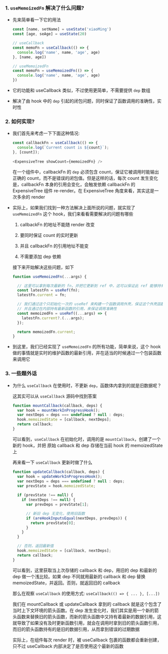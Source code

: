 ### 1. `useMemoizedFn` 解决了什么问题?

- 先来简单看一下它的用法
  ```js
  const [name, setName] = useState('xiaoMing')
  const [age, seAge] = useState(20)

  // useCallback
  const memoFn = useCallback(() => {
    console.log('name', name, 'age', age)
  }, [name, age])

  // useMemoizedFn
  const memoFn = useMemoizedFn(() => {
    console.log('name', name, 'age', age)
  })
  ```

- 它的功能和 useCallback 类似，不过使用更简单，不需要提供 `dep` 数组

- 解决了由 hook 中的 `dep` 引起的闭包问题，同时保证了函数调用的准确性，实时性

### 2. 如何实现?

- 我们首先来考虑一下下面这种情况:
  ```js
  const callbackFn = useCallback(() => {
    console.log(`Current count is ${count}`);
  }, [count]);
 
  <ExpensiveTree showCount={memoizedFn} />
  ```
  在一个组件中，callbackFn 的 `dep` 必须包含 count，保证它被调用时能输出正确的 count，而不是错误的闭包值。但是这样的话，每次 count 发生变化是，callbackFn 本身的引用会变化，会触发依赖 callbackFn 的 ExpensiveTree 组件 re-render。在 ExpensiveTree 角度来看，其实这是一次多余的 render
 
- 实际上，如果我们找到一种方法解决上面所说的问题，就实现了 `useMemoizedFn` 这个 hook，我们来看看需要解决的问题有哪些
  1. callbackFn 的地址不能随 render 改变

  1. 要同时保证 count 的实时更新
  2. 并且 callbackFn 的引用地址不能变
  3. 不需要添加 dep 依赖

  接下来开始解决这些问题，如下
  ```js
  function useMemoizedFn(...args) {

    // 这里可以拿到每次最新的 fn，并把它更新到 ref 中，这可以保证此 ref 能够持有最新的 fn 引用
    const latestFn = useRef(fn);
    latestFn.current = fn;

    // 我们通过这个只初始化一次的 useRef 来构建一个函数调用外壳，保证这个外壳函数的引用不会发生变化
    // 并且通过在内部持有最新函数的引用，来保证调用准确性
    const memoizedFn = useRef((...args) => {
      latestFn.current?.(...args);
    });

    return memoizedFn.current;
  }
  ```

- 到这里，我们已经实现了 `useMemoizedFn` 的所有功能，简单来说，这个 hook 做的事情就是实时的维护函数的最新引用，并在适当的时候通过一个包装函数来调用它

### 3. 一些题外话

- 为什么 `useCallback` 在使用时，不更新 `dep`，函数体内拿到的就是旧数据呢？
  
  这其实可以从 `useCallback` 源码中找到答案
  ```js
  function mountCallback(callback, deps) {
    var hook = mountWorkInProgressHook();
    var nextDeps = deps === undefined ? null : deps;
    hook.memoizedState = [callback, nextDeps];
    return callback;
  }
  ```
  可以看到，`useCallback` 在初始化时，调用的是 `mountCallback`，创建了一个新的 hook，并把 原始 callback 和 dep 存储在当前 hook 的 memoizedState 上

  再来看一下 `useCallback` 更新时做了什么
  ```js
  function updateCallback(callback, deps) {
    var hook = updateWorkInProgressHook();
    var nextDeps = deps === undefined ? null : deps;
    var prevState = hook.memoizedState;
    
    if (prevState !== null) {
      if (nextDeps !== null) {
        var prevDeps = prevState[1];

        // 新旧 dep 无变化，使用旧函数
        if (areHookInputsEqual(nextDeps, prevDeps)) {
          return prevState[0];
        }
      }
    }

    // 否则，返回最新值
    hook.memoizedState = [callback, nextDeps];
    return callback;
  }
  ```
  可以看到，这里获取当上次存储的 callback 和 dep，用旧的 dep 和最新的 dep 做一个浅比较。如果 dep 不同就用最新的 callback 和 dep 替换 memoizedState，并返回。否则，就返回旧的 callback

  那么在观察 `useCallback` 的使用方式: `useCallback(() => { ... }, [...])`

  我们在 mountCallback 或 updateCallback 拿到的 callback 就是这个包含了当时上下文环境的箭头函数。在 dep 发生变化时，我们其实是用一个新的箭头函数来替换旧的箭头函数，而新的箭头函数中又持有着最新的数据引用，这就导致了如果没有及时更新函数引用，就会在调用时拿到旧的箭头函数引用，而旧的箭头函数持有的是旧的数据引用，从而拿到错误的过期数据

  实际上，在组件每次 render 时，被 useCallback 包裹的函数都会重新创建，只不过 useCallback 内部决定了是否使用这个最新的函数

